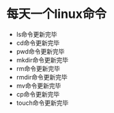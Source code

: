 # 每天一个linux命令

- ls命令更新完毕
- cd命令更新完毕
- pwd命令更新完毕
- mkdir命令更新完毕
- rm命令更新完毕
- rmdir命令更新完毕
- mv命令更新完毕
- cp命令更新完毕
- touch命令更新完毕